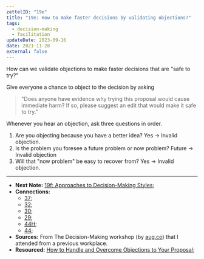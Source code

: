 ```yaml
---
zettelID: "19e"
title: "19e: How to make faster decisions by validating objections?"
tags:
  - decision-making
  - facilitation
updateDate: 2023-09-16
date: 2021-11-28
external: false
---
```


How can we validate objections to make faster decisions that are "safe to try?"

Give everyone a chance to object to the decision by asking
> "Does anyone have evidence why trying this proposal would cause immediate harm? If so, please suggest an edit that would make it safe to try."

Whenever you hear an objection, ask three questions in order.

1. Are you objecting because you have a better idea? Yes → Invalid objection.
2. Is the problem you foresee a future problem or now problem? Future → Invalid objection
3. Will that "now problem" be easy to recover from? Yes → Invalid objection.

---

- **Next Note:** [19f: Approaches to Decision-Making Styles](/notes/19f/);
- **Connections:**
  - [37](/notes/37/);
  - [32](/notes/32/);
  - [30](/notes/30/);
  - [29](/notes/29/);
  - [44H](/notes/44h/);
  - [44](/notes/44/);
- **Sources:** From The Decision-Making workshop (by [aug.co](https://www.aug.co/)) that I attended from a previous workplace.
- **Resourced:** [How to Handle and Overcome Objections to Your Proposal](/how-to-handle-and-overcome-objections-to-your-proposal-at-work);